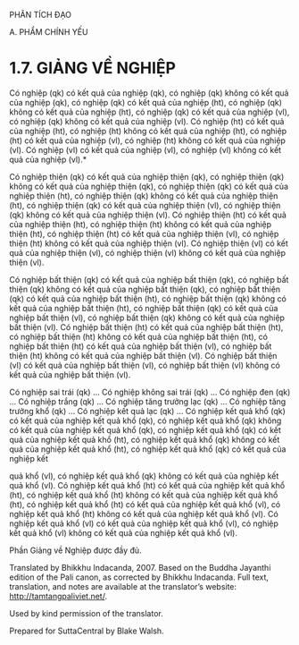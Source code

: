 PHÂN TÍCH ĐẠO

A. PHẨM CHÍNH YẾU

# 1.7. GIẢNG VỀ NGHIỆP

Có nghiệp (qk) có kết quả của nghiệp (qk), có nghiệp (qk) không có kết quả của nghiệp (qk), có nghiệp (qk) có kết quả của nghiệp (ht), có nghiệp (qk) không có kết quả của nghiệp (ht), có nghiệp (qk) có kết quả của nghiệp (vl), có nghiệp (qk) không có kết quả của nghiệp (vl). Có nghiệp (ht) có kết quả của nghiệp (ht), có nghiệp (ht) không có kết quả của nghiệp (ht), có nghiệp (ht) có kết quả của nghiệp (vl), có nghiệp (ht) không có kết quả của nghiệp (vl). Có nghiệp (vl) có kết quả của nghiệp (vl), có nghiệp (vl) không có kết quả của nghiệp (vl).\*

Có nghiệp thiện (qk) có kết quả của nghiệp thiện (qk), có nghiệp thiện (qk) không có kết quả của nghiệp thiện (qk), có nghiệp thiện (qk) có kết quả của nghiệp thiện (ht), có nghiệp thiện (qk) không có kết quả của nghiệp thiện (ht), có nghiệp thiện (qk) có kết quả của nghiệp thiện (vl), có nghiệp thiện (qk) không có kết quả của nghiệp thiện (vl). Có nghiệp thiện (ht) có kết quả của nghiệp thiện (ht), có nghiệp thiện (ht) không có kết quả của nghiệp thiện (ht), có nghiệp thiện (ht) có kết quả của nghiệp thiện (vl), có nghiệp thiện (ht) không có kết quả của nghiệp thiện (vl). Có nghiệp thiện (vl) có kết quả của nghiệp thiện (vl), có nghiệp thiện (vl) không có kết quả của nghiệp thiện (vl).

Có nghiệp bất thiện (qk) có kết quả của nghiệp bất thiện (qk), có nghiệp bất thiện (qk) không có kết quả của nghiệp bất thiện (qk), có nghiệp bất thiện (qk) có kết quả của nghiệp bất thiện (ht), có nghiệp bất thiện (qk) không có kết quả của nghiệp bất thiện (ht), có nghiệp bất thiện (qk) có kết quả của nghiệp bất thiện (vl), có nghiệp bất thiện (qk) không có kết quả của nghiệp bất thiện (vl). Có nghiệp bất thiện (ht) có kết quả của nghiệp bất thiện (ht), có nghiệp bất thiện (ht) không có kết quả của nghiệp bất thiện (ht), có nghiệp bất thiện (ht) có kết quả của nghiệp bất thiện (vl), có nghiệp bất thiện (ht) không có kết quả của nghiệp bất thiện (vl). Có nghiệp bất thiện (vl) có kết quả của nghiệp bất thiện (vl), có nghiệp bất thiện (vl) không có kết quả của nghiệp bất thiện (vl).

Có nghiệp sai trái (qk) … Có nghiệp không sai trái (qk) … Có nghiệp đen (qk) … Có nghiệp trắng (qk) … Có nghiệp tăng trưởng lạc (qk) … Có nghiệp tăng trưởng khổ (qk) … Có nghiệp kết quả lạc (qk) … Có nghiệp kết quả khổ (qk) có kết quả của nghiệp kết quả khổ (qk), có nghiệp kết quả khổ (qk) không có kết quả của nghiệp kết quả khổ (qk), có nghiệp kết quả khổ (qk) có kết quả của nghiệp kết quả khổ (ht), có nghiệp kết quả khổ (qk) không có kết quả của nghiệp kết quả khổ (ht), có nghiệp kết quả khổ (qk) có kết quả của nghiệp kết

quả khổ (vl), có nghiệp kết quả khổ (qk) không có kết quả của nghiệp kết quả khổ (vl). Có nghiệp kết quả khổ (ht) có kết quả của nghiệp kết quả khổ (ht), có nghiệp kết quả khổ (ht) không có kết quả của nghiệp kết quả khổ (ht), có nghiệp kết quả khổ (ht) có kết quả của nghiệp kết quả khổ (vl), có nghiệp kết quả khổ (ht) không có kết quả của nghiệp kết quả khổ (vl). Có nghiệp kết quả khổ (vl) có kết quả của nghiệp kết quả khổ (vl), có nghiệp kết quả khổ (vl) không có kết quả của nghiệp kết quả khổ (vl).

Phần Giảng về Nghiệp được đầy đủ.

Translated by Bhikkhu Indacanda, 2007. Based on the Buddha Jayanthi edition of the Pali canon, as corrected by Bhikkhu Indacanda. Full text, translation, and notes are available at the translator’s website: http://tamtangpaliviet.net/.

Used by kind permission of the translator.

Prepared for SuttaCentral by Blake Walsh.